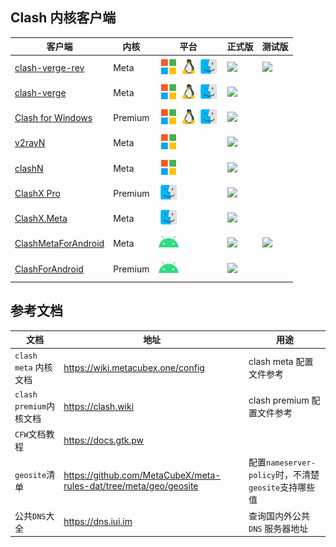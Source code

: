 ## Clash 内核客户端

| 客户端                                                                  | 内核    | 平台                                                                                                                                                    | 正式版                                                                                                                                                                         | 测试版                                                                                                                                                                                                         |
| ----------------------------------------------------------------------- | ------- | ------------------------------------------------------------------------------------------------------------------------------------------------------- | ------------------------------------------------------------------------------------------------------------------------------------------------------------------------------ | -------------------------------------------------------------------------------------------------------------------------------------------------------------------------------------------------------------- |
| [clash-verge-rev](https://github.com/clash-verge-rev/clash-verge-rev)   | Meta    | <img width="32" src="./assets/icons/microsoft.svg" /><img width="32" src="./assets/icons/linux.svg" /><img width="32" src="./assets/icons/macos.svg" /> | <a href='https://github.com/clash-verge-rev/clash-verge-rev/releases/latest'><img src="https://img.shields.io/github/v/release/clash-verge-rev/clash-verge-rev"></a>           | <a href='https://github.com/clash-verge-rev/clash-verge-rev/releases/tag/alpha'><img src="https://img.shields.io/github/v/release/clash-verge-rev/clash-verge-rev?include_prereleases&color=green"></a>        |
| [clash-verge](https://github.com/zzzgydi/clash-verge/tree/main)         | Meta    | <img width="32" src="./assets/icons/microsoft.svg" /><img width="32" src="./assets/icons/linux.svg" /><img width="32" src="./assets/icons/macos.svg" /> | <a href='https://github.com/zzzgydi/clash-verge/releases/latest'><img src="https://img.shields.io/github/v/release/zzzgydi/clash-verge?color=orange"></a>                      |                                                                                                                                                                                                                |
| [Clash for Windows](https://github.com/Fndroid/clash_for_windows_pkg)   | Premium | <img width="32" src="./assets/icons/microsoft.svg" /><img width="32" src="./assets/icons/linux.svg" /><img width="32" src="./assets/icons/macos.svg" /> | <a href='https://github.com/clashdownload/Clash_for_Windows/releases/latest'><img src="https://img.shields.io/github/v/release/clashdownload/Clash_for_Windows?color=red"></a> |                                                                                                                                                                                                                |
| [v2rayN](https://github.com/2dust/v2rayN)                               | Meta    | <img width="32" src="./assets/icons/microsoft.svg" />                                                                                                   | <a href='https://github.com/2dust/v2rayN/releases/latest'><img src="https://img.shields.io/github/v/release/2dust/v2rayN"></a>                                                 |                                                                                                                                                                                                                |
| [clashN](https://github.com/2dust/clashN)                               | Meta    | <img width="32" src="./assets/icons/microsoft.svg" />                                                                                                   | <a href='https://github.com/2dust/clashN/releases/latest'><img src="https://img.shields.io/github/v/release/2dust/clashN"></a>                                                 |                                                                                                                                                                                                                |
| [ClashX Pro](https://github.com/yichengchen/clashX)                     | Premium | <img width="32" src="./assets/icons/macos.svg" />                                                                                                       | <a href='https://github.com/clashdownload/ClashX_Pro/releases/latest'><img src="https://img.shields.io/github/v/release/clashdownload/ClashX_Pro?color=red"></a>               |                                                                                                                                                                                                                |
| [ClashX.Meta](https://github.com/MetaCubeX/ClashX.Meta)                 | Meta    | <img width="32" src="./assets/icons/macos.svg" />                                                                                                       | <a href='https://github.com/MetaCubeX/ClashX.Meta/releases/latest'><img src="https://img.shields.io/github/v/release/MetaCubeX/ClashX.Meta"></a>                               |                                                                                                                                                                                                                |
| [ClashMetaForAndroid](https://github.com/MetaCubeX/ClashMetaForAndroid) | Meta    | <img width="32" src="./assets/icons/android.svg"/>                                                                                                      | <a href='https://github.com/MetaCubeX/ClashMetaForAndroid/releases/latest'><img src="https://img.shields.io/github/v/release/MetaCubeX/ClashMetaForAndroid"></a>               | <a href='https://github.com/MetaCubeX/ClashMetaForAndroid/releases/tag/Prerelease-alpha'><img src="https://img.shields.io/github/v/release/MetaCubeX/ClashMetaForAndroid?include_prereleases&color=green"></a> |
| [ClashForAndroid](https://github.com/Kr328/ClashForAndroid)             | Premium | <img width="32" src="./assets/icons/android.svg"/>                                                                                                      | <a href='https://github.com/clashdownload/Clash_for_Android/releases/latest'><img src="https://img.shields.io/github/v/release/clashdownload/Clash_for_Android?color=red"></a> |                                                                                                                                                                                                                |

## 参考文档

| 文档                    | 地址                                                              | 用途                                                 |
| ----------------------- | ----------------------------------------------------------------- | ---------------------------------------------------- |
| `clash meta` 内核文档   | https://wiki.metacubex.one/config                                 | clash meta 配置文件参考                              |
| `clash premium`内核文档 | https://clash.wiki                                                | clash premium 配置文件参考                           |
| `CFW`文档教程           | https://docs.gtk.pw                                               |                                                      |
| `geosite`清单           | https://github.com/MetaCubeX/meta-rules-dat/tree/meta/geo/geosite | 配置`nameserver-policy`时，不清楚`geosite`支持哪些值 |
| 公共`DNS`大全           | https://dns.iui.im                                                | 查询国内外公共`DNS` 服务器地址                       |
